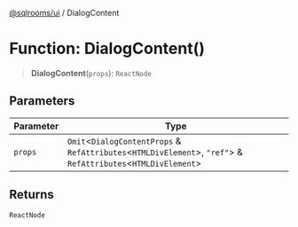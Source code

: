 [@sqlrooms/ui](../index.md) / DialogContent

# Function: DialogContent()

> **DialogContent**(`props`): `ReactNode`

## Parameters

| Parameter | Type |
| ------ | ------ |
| `props` | `Omit`\<`DialogContentProps` & `RefAttributes`\<`HTMLDivElement`\>, `"ref"`\> & `RefAttributes`\<`HTMLDivElement`\> |

## Returns

`ReactNode`
